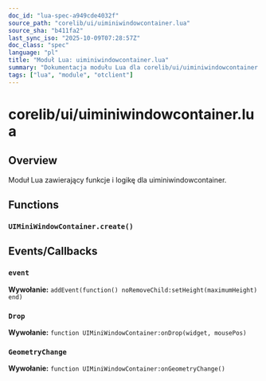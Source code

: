 ```yaml
---
doc_id: "lua-spec-a949cde4032f"
source_path: "corelib/ui/uiminiwindowcontainer.lua"
source_sha: "b411fa2"
last_sync_iso: "2025-10-09T07:28:57Z"
doc_class: "spec"
language: "pl"
title: "Moduł Lua: uiminiwindowcontainer.lua"
summary: "Dokumentacja modułu Lua dla corelib/ui/uiminiwindowcontainer.lua"
tags: ["lua", "module", "otclient"]
---
```


# corelib/ui/uiminiwindowcontainer.lua

## Overview

Moduł Lua zawierający funkcje i logikę dla uiminiwindowcontainer.

## Functions

### `UIMiniWindowContainer.create()`

## Events/Callbacks

### `event`

**Wywołanie:** `addEvent(function() noRemoveChild:setHeight(maximumHeight) end)`

### `Drop`

**Wywołanie:** `function UIMiniWindowContainer:onDrop(widget, mousePos)`

### `GeometryChange`

**Wywołanie:** `function UIMiniWindowContainer:onGeometryChange()`
